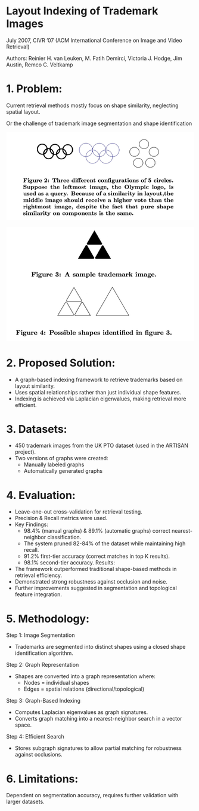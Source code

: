 # Layout Indexing of Trademark Images
July 2007, CIVR ’07 (ACM International Conference on Image and Video Retrieval)

Authors: Reinier H. van Leuken, M. Fatih Demirci, Victoria J. Hodge, Jim Austin, Remco C. Veltkamp 

# 1. Problem: 
Current retrieval methods mostly focus on shape similarity, neglecting spatial layout.

Or the challenge of trademark image segmentation and shape identification

![alt text](image-4.png)

![alt text](image-5.png)

# 2. Proposed Solution:
- A graph-based indexing framework to retrieve trademarks based on layout similarity.
- Uses spatial relationships rather than just individual shape features.
- Indexing is achieved via Laplacian eigenvalues, making retrieval more efficient.

# 3. Datasets:
- 450 trademark images from the UK PTO dataset (used in the ARTISAN project).
- Two versions of graphs were created:
  - Manually labeled graphs
  - Automatically generated graphs

# 4. Evaluation:
- Leave-one-out cross-validation for retrieval testing.
- Precision & Recall metrics were used.
- Key Findings:
  - 98.4% (manual graphs) & 89.1% (automatic graphs) correct nearest-neighbor classification.
  - The system pruned 82-84% of the dataset while maintaining high recall.
  - 91.2% first-tier accuracy (correct matches in top K results).
  - 98.1% second-tier accuracy.
Results:
- The framework outperformed traditional shape-based methods in retrieval efficiency.
- Demonstrated strong robustness against occlusion and noise.
- Further improvements suggested in segmentation and topological feature integration.

# 5. Methodology:
Step 1: Image Segmentation
- Trademarks are segmented into distinct shapes using a closed shape identification algorithm.

Step 2: Graph Representation
- Shapes are converted into a graph representation where:
  - Nodes = individual shapes
  - Edges = spatial relations (directional/topological)

Step 3: Graph-Based Indexing
- Computes Laplacian eigenvalues as graph signatures.
- Converts graph matching into a nearest-neighbor search in a vector space.

Step 4: Efficient Search
- Stores subgraph signatures to allow partial matching for robustness against occlusions.

# 6. Limitations: 
Dependent on segmentation accuracy, requires further validation with larger datasets.
